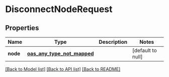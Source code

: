 # DisconnectNodeRequest
## Properties

| Name | Type | Description | Notes |
|------------ | ------------- | ------------- | -------------|
| **node** | [**oas_any_type_not_mapped**](.md) |  | [default to null] |

[[Back to Model list]](../README.md#documentation-for-models) [[Back to API list]](../README.md#documentation-for-api-endpoints) [[Back to README]](../README.md)

